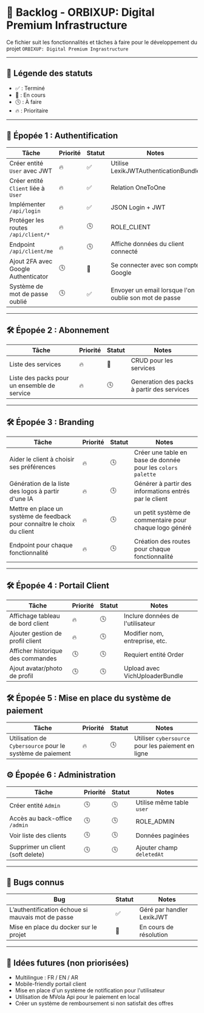 # 📝 Backlog - ORBIXUP: Digital Premium Infrastructure

Ce fichier suit les fonctionnalités et tâches à faire pour le développement du projet `ORBIXUP: Digital Premium Ingrastructure`

---

## 📌 Légende des statuts

-   ✅ : Terminé
-   🚧 : En cours
-   🕓 : À faire
-   🔥 : Prioritaire

---

## 🚀 Épopée 1 : Authentification

| Tâche                               | Priorité | Statut | Notes                                                 |
| ----------------------------------- | -------- | ------ | ----------------------------------------------------- |
| Créer entité `User` avec JWT        | 🔥       | ✅     | Utilise LexikJWTAuthenticationBundle                  |
| Créer entité `Client` liée à `User` | 🔥       | ✅     | Relation OneToOne                                     |
| Implémenter `/api/login`            | 🔥       | ✅     | JSON Login + JWT                                      |
| Protéger les routes `/api/client/*` | 🔥       | 🕓     | ROLE_CLIENT                                           |
| Endpoint `/api/client/me`           | 🔥       | 🕓     | Affiche données du client connecté                    |
| Ajout 2FA avec Google Authenticator | 🕓       | 🚧     | Se connecter avec son compte Google                   |
| Système de mot de passe oublié      | 🕓       | ✅     | Envoyer un email lorsque l'on oublie son mot de passe |

---

## 🛠️ Épopée 2 : Abonnement

| Tâche                                       | Priorité | Statut | Notes                                      |
| ------------------------------------------- | -------- | ------ | ------------------------------------------ |
| Liste des services                          | 🔥       | 🚧     | CRUD pour les services                     |
| Liste des packs pour un ensemble de service | 🔥       | 🕓     | Generation des packs à partir des services |

---

## 🛠️ Épopée 3 : Branding

| Tâche                                                                    | Priorité | Statut | Notes                                                       |
| ------------------------------------------------------------------------ | -------- | ------ | ----------------------------------------------------------- |
| Aider le client à choisir ses préférences                                | 🔥       | 🕓     | Créer une table en base de donnée pour les `colors palette` |
| Génération de la liste des logos à partir d'une IA                       | 🔥       | 🕓     | Générer à partir des informations entrés par le client      |
| Mettre en place un système de feedback pour connaître le choix du client | 🔥       | 🕓     | un petit système de commentaire pour chaque logo généré     |
| Endpoint pour chaque fonctionnalité                                      | 🔥       | 🕓     | Création des routes pour chaque fonctionnalité              |

---

## 🛠️ Épopée 4 : Portail Client

| Tâche                             | Priorité | Statut | Notes                            |
| --------------------------------- | -------- | ------ | -------------------------------- |
| Affichage tableau de bord client  | 🔥       | 🕓     | Inclure données de l'utilisateur |
| Ajouter gestion de profil client  | 🔥       | 🕓     | Modifier nom, entreprise, etc.   |
| Afficher historique des commandes | 🕓       | 🕓     | Requiert entité Order            |
| Ajout avatar/photo de profil      | 🕓       | 🕓     | Upload avec VichUploaderBundle   |

## 🛠️ Épopée 5 : Mise en place du système de paiement

| Tâche                                                    | Priorité | Statut | Notes                                             |
| -------------------------------------------------------- | -------- | ------ | ------------------------------------------------- |
| Utilisation de `Cybersource` pour le système de paiement | 🔥       | 🕓     | Utiliser `cybersource` pour les paiement en ligne |

## ⚙️ Épopée 6 : Administration

| Tâche                             | Priorité | Statut | Notes                     |
| --------------------------------- | -------- | ------ | ------------------------- |
| Créer entité `Admin`              | 🕓       | 🕓     | Utilise même table `user` |
| Accès au back-office `/admin`     | 🕓       | 🕓     | ROLE_ADMIN                |
| Voir liste des clients            | 🕓       | 🕓     | Données paginées          |
| Supprimer un client (soft delete) | 🕓       | 🕓     | Ajouter champ `deletedAt` |

---

## 🐞 Bugs connus

| Bug                                               | Statut | Notes                     |
| ------------------------------------------------- | ------ | ------------------------- |
| L’authentification échoue si mauvais mot de passe | ✅     | Géré par handler LexikJWT |
| Mise en place du docker sur le projet             | 🚧     | En cours de résolution    |

---

## 📌 Idées futures (non priorisées)

-   Multilingue : FR / EN / AR
-   Mobile-friendly portail client
-   Mise en place d'un système de notification pour l'utilisateur
-   Utilisation de MVola Api pour le paiement en local
-   Créer un système de remboursement si non satisfait des offres
